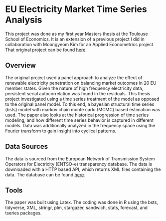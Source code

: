 # EU Electricity Market Time Series Analysis

This project was done as my first year Masters thesis at the Toulouse School of Economics. It is an extension of a previous project I did in collaboration with Moongyeom Kim for an Applied Econometrics project. That original project can be found [here](https://github.com/aboomer07/EuropeEnergyPanel).

## Overview
The original project used a panel approach to analyze the effect of renewable electricity penetration on balancing market outcomes in 20 EU member states. Given the nature of high frequency electricity data, persistent serial autocorrelation was found in the residuals. This thesis project investigated using a time series treatment of the model as opposed to the original panel model. To this end, a bayesian structural time series (bsts) model with markov chain monte carlo (MCMC) based estimation was used. The paper also looks at the historical progression of time series modeling, and how different time series behavior is captured in different models. Data was additionally analyzed in the frequency space using the Fourier transform to gain insight into cyclical patterns.

## Data Sources
The data is sourced from the European Network of Transmission System Operators for Electricity (ENTSO-e) transparency database. The data is downloaded with a HTTP based API, which returns XML files containing the data. The database can be found [here](https://transparency.entsoe.eu).

## Tools
The paper was built using Latex. The coding was done in R using the bsts, tidyverse, XML, stringr, plm, stargazer, sandwich, stats, forecast, and tseries packages.
